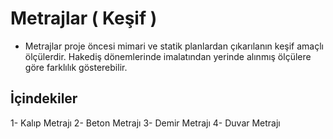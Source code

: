 # Metrajlar ( Keşif )

* Metrajlar proje öncesi mimari ve statik planlardan çıkarılanın keşif amaçlı ölçülerdir. Hakediş dönemlerinde imalatından yerinde alınmış ölçülere göre farklılık gösterebilir.

## İçindekiler

  1-  Kalıp Metrajı
  2-  Beton Metrajı
	3-	Demir Metrajı
 	4-	Duvar Metrajı
